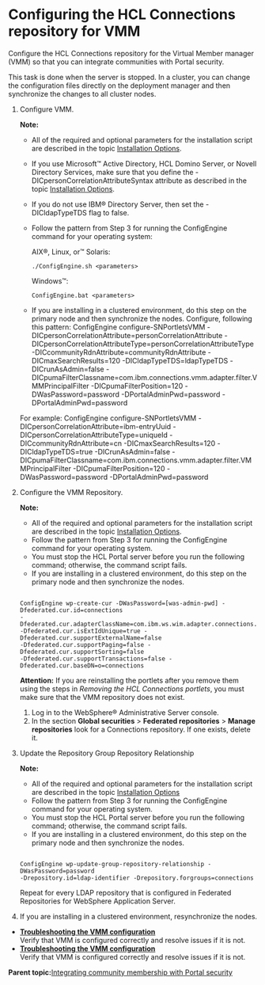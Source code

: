 # Configuring the HCL Connections repository for VMM 

Configure the HCL Connections repository for the Virtual Member manager \(VMM\) so that you can integrate communities with Portal security.

This task is done when the server is stopped. In a cluster, you can change the configuration files directly on the deployment manager and then synchronize the changes to all cluster nodes.

1.  Configure VMM.

    **Note:**

    -   All of the required and optional parameters for the installation script are described in the topic [Installation Options](r_connections_portlets_install_options.md).
    -   If you use Microsoft™ Active Directory, HCL Domino Server, or Novell Directory Services, make sure that you define the -DICpersonCorrelationAttributeSyntax attribute as described in the topic [Installation Options](r_connections_portlets_install_options.md).
    -   If you do not use IBM® Directory Server, then set the -DICldapTypeTDS flag to false.
    -   Follow the pattern from Step 3 for running the ConfigEngine command for your operating system:

        AIX®, Linux, or™ Solaris:

        ```
        ./ConfigEngine.sh <parameters>
        ```

        Windows™:

        ```
        ConfigEngine.bat <parameters>
        ```

    -   If you are installing in a clustered environment, do this step on the primary node and then synchronize the nodes.
    Configure, following this pattern: ConfigEngine configure-SNPortletsVMM -DICpersonCorrelationAttribute=personCorrelationAttribute -DICpersonCorrelationAttributeType=personCorrelationAttributeType -DICcommunityRdnAttribute=communityRdnAttribute -DICmaxSearchResults=120 -DICldapTypeTDS=ldapTypeTDS -DICrunAsAdmin=false -DICpumaFilterClassname=com.ibm.connections.vmm.adapter.filter.VMMPrincipalFilter -DICpumaFilterPosition=120 -DWasPassword=password -DPortalAdminPwd=password -DPortalAdminPwd=password

    For example: ConfigEngine configure-SNPortletsVMM -DICpersonCorrelationAttribute=ibm-entryUuid -DICpersonCorrelationAttributeType=uniqueId -DICcommunityRdnAttribute=cn -DICmaxSearchResults=120 -DICldapTypeTDS=true -DICrunAsAdmin=false -DICpumaFilterClassname=com.ibm.connections.vmm.adapter.filter.VMMPrincipalFilter -DICpumaFilterPosition=120 -DWasPassword=password -DPortalAdminPwd=password

2.  Configure the VMM Repository.

    **Note:**

    -   All of the required and optional parameters for the installation script are described in the topic [Installation Options](r_connections_portlets_install_options.md).
    -   Follow the pattern from Step 3 for running the ConfigEngine command for your operating system.
    -   You must stop the HCL Portal server before you run the following command; otherwise, the command script fails.
    -   If you are installing in a clustered environment, do this step on the primary node and then synchronize the nodes.
    ```
    
    ConfigEngine wp-create-cur -DWasPassword=[was-admin-pwd] -Dfederated.cur.id=connections 
    -Dfederated.cur.adapterClassName=com.ibm.ws.wim.adapter.connections.ConnectionsAdapter 
    -Dfederated.cur.isExtIdUnique=true -Dfederated.cur.supportExternalName=false 
    -Dfederated.cur.supportPaging=false -Dfederated.cur.supportSorting=false 
    -Dfederated.cur.supportTransactions=false -Dfederated.cur.baseDN=o=connections
    ```

    **Attention:** If you are reinstalling the portlets after you remove them using the steps in *Removing the HCL Connections portlets*, you must make sure that the VMM repository does not exist.

    1.  Log in to the WebSphere® Administrative Server console.
    2.  In the section **Global securities** \> **Federated repositories** \> **Manage repositories** look for a Connections repository. If one exists, delete it.
3.  Update the Repository Group Repository Relationship

    **Note:**

    -   All of the required and optional parameters for the installation script are described in the topic [Installation Options](r_connections_portlets_install_options.md)
    -   Follow the pattern from Step 3 for running the ConfigEngine command for your operating system.
    -   You must stop the HCL Portal server before you run the following command; otherwise, the command script fails.
    -   If you are installing in a clustered environment, do this step on the primary node and then synchronize the nodes.
    ```
    
    ConfigEngine wp-update-group-repository-relationship -DWasPassword=password
    -Drepository.id=ldap-identifier -Drepository.forgroups=connections
    ```

    Repeat for every LDAP repository that is configured in Federated Repositories for WebSphere Application Server.

4.  If you are installing in a clustered environment, resynchronize the nodes.


-   **[Troubleshooting the VMM configuration ](../connect/r_connections_portlets_vmm_troubleshooting.md)**  
Verify that VMM is configured correctly and resolve issues if it is not.
-   **[Troubleshooting the VMM configuration ](../connect/r_connections_portlets_vmm_troubleshooting.md)**  
Verify that VMM is configured correctly and resolve issues if it is not.

**Parent topic:**[Integrating community membership with Portal security ](../connect/c_connections_portlets_vmm_over.md)

